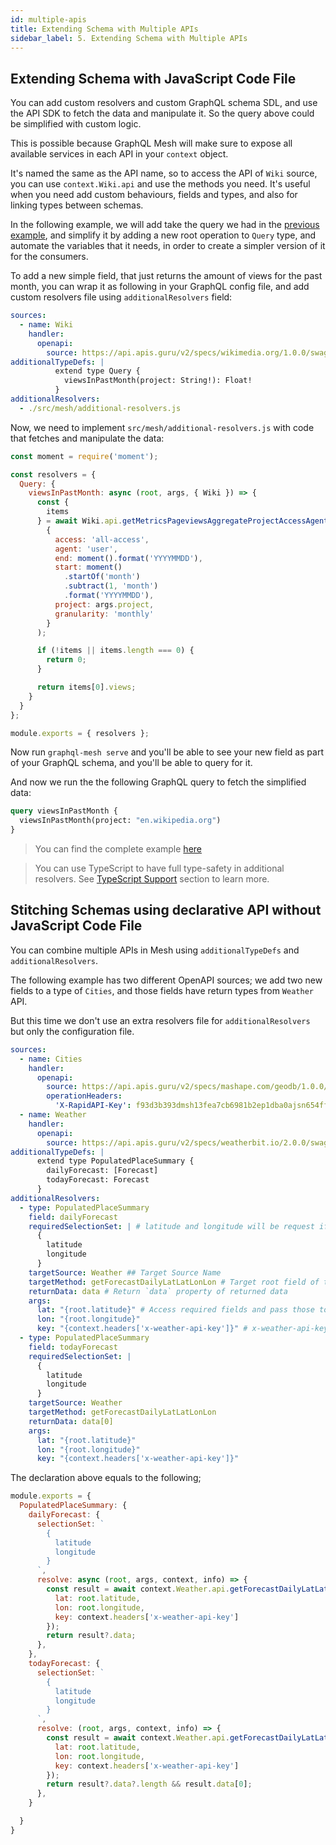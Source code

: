 ```yaml
---
id: multiple-apis
title: Extending Schema with Multiple APIs
sidebar_label: 5. Extending Schema with Multiple APIs
---
```


## Extending Schema with JavaScript Code File

You can add custom resolvers and custom GraphQL schema SDL, and use the API SDK to fetch the data and manipulate it. So the query above could be simplified with custom logic.

This is possible because GraphQL Mesh will make sure to expose all available services in each API in your `context` object.

It's named the same as the API name, so to access the API of `Wiki` source, you can use `context.Wiki.api` and use the methods you need. It's useful when you need add custom behaviours, fields and types, and also for linking types between schemas.

In the following example, we will add take the query we had in the [previous example](/docs/getting-started/basic-example), and simplify it by adding a new root operation to `Query` type, and automate the variables that it needs, in order to create a simpler version of it for the consumers.

To add a new simple field, that just returns the amount of views for the past month, you can wrap it as following in your GraphQL config file, and add custom resolvers file using `additionalResolvers` field:

```yml
sources:
  - name: Wiki
    handler:
      openapi:
        source: https://api.apis.guru/v2/specs/wikimedia.org/1.0.0/swagger.yaml
additionalTypeDefs: |
          extend type Query {
            viewsInPastMonth(project: String!): Float!
          }
additionalResolvers:
  - ./src/mesh/additional-resolvers.js
```

Now, we need to implement `src/mesh/additional-resolvers.js` with code that fetches and manipulate the data:

```js
const moment = require('moment');

const resolvers = {
  Query: {
    viewsInPastMonth: async (root, args, { Wiki }) => {
      const {
        items
      } = await Wiki.api.getMetricsPageviewsAggregateProjectAccessAgentGranularityStartEnd(
        {
          access: 'all-access',
          agent: 'user',
          end: moment().format('YYYYMMDD'),
          start: moment()
            .startOf('month')
            .subtract(1, 'month')
            .format('YYYYMMDD'),
          project: args.project,
          granularity: 'monthly'
        }
      );

      if (!items || items.length === 0) {
        return 0;
      }

      return items[0].views;
    }
  }
};

module.exports = { resolvers };
```

Now run `graphql-mesh serve` and you'll be able to see your new field as part of your GraphQL schema, and you'll be able to query for it.

And now we run the the following GraphQL query to fetch the simplified data:

```graphql
query viewsInPastMonth {
  viewsInPastMonth(project: "en.wikipedia.org")
}
```

> You can find the complete example [here](https://github.com/Urigo/graphql-mesh/tree/master/examples/openapi-javascript-wiki)

> You can use TypeScript to have full type-safety in additional resolvers. See [TypeScript Support](/docs/recipes/typescript) section to learn more.

## Stitching Schemas using declarative API without JavaScript Code File 

You can combine multiple APIs in Mesh using `additionalTypeDefs` and `additionalResolvers`. 

The following example has two different OpenAPI sources; we add two new fields to a type of `Cities`, and those fields have return types from `Weather` API.

But this time we don't use an extra resolvers file for `additionalResolvers` but only the configuration file.

```yaml
sources:
  - name: Cities
    handler:
      openapi:
        source: https://api.apis.guru/v2/specs/mashape.com/geodb/1.0.0/swagger.json
        operationHeaders:
          'X-RapidAPI-Key': f93d3b393dmsh13fea7cb6981b2ep1dba0ajsn654ffeb48c26
  - name: Weather
    handler:
      openapi:
        source: https://api.apis.guru/v2/specs/weatherbit.io/2.0.0/swagger.json
additionalTypeDefs: |
      extend type PopulatedPlaceSummary {
        dailyForecast: [Forecast]
        todayForecast: Forecast
      }
additionalResolvers:
  - type: PopulatedPlaceSummary
    field: dailyForecast
    requiredSelectionSet: | # latitude and longitude will be request if dailyForecast is requested on PopulatedPlaceSummary level
      {
        latitude
        longitude
      }
    targetSource: Weather ## Target Source Name
    targetMethod: getForecastDailyLatLatLonLon # Target root field of that source
    returnData: data # Return `data` property of returned data
    args:
      lat: "{root.latitude}" # Access required fields and pass those to args of getForecastDailyLatLatLonLon
      lon: "{root.longitude}"
      key: "{context.headers['x-weather-api-key']}" # x-weather-api-key coming from HTTP Headers
  - type: PopulatedPlaceSummary
    field: todayForecast
    requiredSelectionSet: |
      {
        latitude
        longitude
      }
    targetSource: Weather
    targetMethod: getForecastDailyLatLatLonLon
    returnData: data[0]
    args:
      lat: "{root.latitude}"
      lon: "{root.longitude}"      
      key: "{context.headers['x-weather-api-key']}"
```

The declaration above equals to the following;

```js
module.exports = {
  PopulatedPlaceSummary: {
    dailyForecast: {
      selectionSet: `
        {
          latitude
          longitude
        }
      `,
      resolve: async (root, args, context, info) => {
        const result = await context.Weather.api.getForecastDailyLatLatLonLon({
          lat: root.latitude,
          lon: root.longitude,
          key: context.headers['x-weather-api-key']
        });
        return result?.data;
      },
    },    
    todayForecast: {
      selectionSet: `
        {
          latitude
          longitude
        }
      `,
      resolve: (root, args, context, info) => {        
        const result = await context.Weather.api.getForecastDailyLatLatLonLon({
          lat: root.latitude,
          lon: root.longitude,
          key: context.headers['x-weather-api-key']
        });
        return result?.data?.length && result.data[0];
      },
    }

  }
}
```
